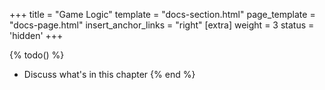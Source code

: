 +++
title = "Game Logic"
template = "docs-section.html"
page_template = "docs-page.html"
insert_anchor_links = "right"
[extra]
weight = 3
status = 'hidden'
+++

{% todo() %}

* Discuss what's in this chapter
{% end %}
